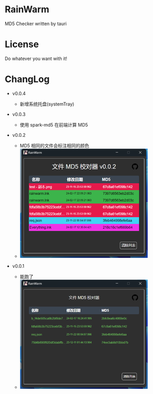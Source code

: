 # RainWarm

MD5 Checker written by tauri

# License
Do whatever you want with it!

# ChangLog

- v0.0.4
    - 新增系统托盘(systemTray)

- v0.0.3
    - 使用 spark-md5 在前端计算 MD5

- v0.0.2
    - MD5 相同的文件会标注相同的颜色
    - ![v0.0.2 UI](./image/v0.0.2.png)

- v0.0.1
    - 能跑了
    - ![v0.0.1 UI](./image/v0.0.1.png)
